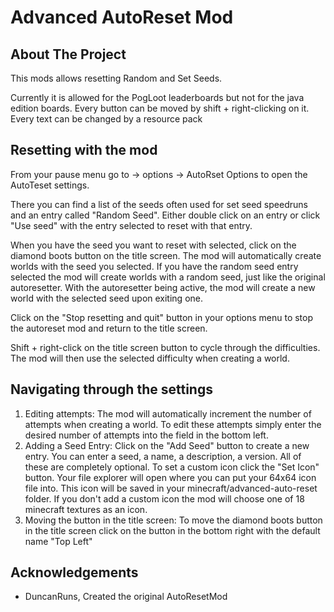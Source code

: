 

# Advanced AutoReset Mod

## About The Project

This mods allows resetting Random and Set Seeds. 

Currently it is allowed for the PogLoot leaderboards but not for the java edition boards. 
Every button can be moved by shift + right-clicking on it.
Every text can be changed by a resource pack

## Resetting with the mod

From your pause menu go to -> options -> AutoRset Options to open the AutoTeset settings. 

There you can find a list of the seeds often used for set seed speedruns and an entry called "Random Seed". Either double click on an entry or click "Use seed"  with the entry selected to reset with that entry.

When you have the seed you want to reset with selected, click on the diamond boots button on the title screen. The mod will automatically create worlds with the seed you selected.
If you have the random seed entry selected the mod will create worlds with a random seed, just like the original autoresetter.
With the autoresetter being active, the mod will create a new world with the selected seed upon exiting one.

Click on the "Stop resetting and quit" button in your options menu to stop the autoreset mod and return to the title screen.

Shift + right-click on the title screen button to cycle through the difficulties. The mod will then use the selected difficulty when creating a world.

## Navigating through the settings

1. Editing attempts: The mod will automatically increment the number of attempts when creating a world. To edit these attempts simply enter the desired number of attempts into the field in the bottom left.
2. Adding a Seed Entry: Click on the "Add Seed" button to create a new entry. You can enter a seed, a name, a description, a version. All of these are completely optional. To set a custom icon click the "Set Icon" button. Your file explorer will open where you can put your 64x64 icon file into. This icon will be saved in your minecraft/advanced-auto-reset folder. If you don't add a custom icon the mod will choose one of 18 minecraft textures as an icon.
3. Moving the button in the title screen: To move the diamond boots button in the title screen click on the button in the bottom right with the default name "Top Left"
## Acknowledgements
* DuncanRuns, Created the original AutoResetMod
